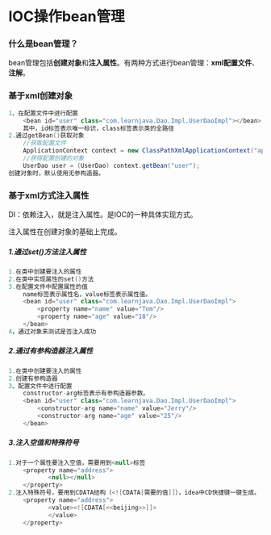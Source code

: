 # IOC操作bean管理

### 什么是bean管理？

bean管理包括**创建对象**和**注入属性**。有两种方式进行bean管理：**xml配置文件**、**注解**。

### 基于xml创建对象

```Java
1、在配置文件中进行配置
    <bean id="user" class="com.learnjava.Dao.Impl.UserDaoImpl"></bean>
    其中，id标签表示唯一标识，class标签表示类的全路径
2.通过getBean()获取对象
    //获取配置文件
	ApplicationContext context = new ClassPathXmlApplicationContext("applicationContext.xml");
    //获得配置创建的对象
	UserDao user = (UserDao) context.getBean("user");
创建对象时，默认使用无参构造器。
```

### 基于xml方式注入属性

DI：依赖注入，就是注入属性。是IOC的一种具体实现方式。 

注入属性在创建对象的基础上完成。

##### 1.通过set()方法注入属性

```Java
1.在类中创建要注入的属性
2.在类中实现属性的set()方法
3.在配置文件中配置属性的值
    name标签表示属性名，value标签表示属性值。
    <bean id="user" class="com.learnjava.Dao.Impl.UserDaoImpl">
        <property name="name" value="Tom"/>
        <property name="age" value="18"/>
    </bean>
4，通过对象来测试是否注入成功
```

##### 2.通过有参构造器注入属性

```java
1.在类中创建要注入的属性
2.创建有参构造器
3、配置文件中进行配置
    constructor-arg标签表示有参构造器参数。
    <bean id="user" class="com.learnjava.Dao.Impl.UserDaoImpl">
        <constructor-arg name="name" value="Jerry"/>
        <constructor-arg name="age" value="25"/>
    </bean>
```

##### 3.注入空值和特殊符号

```Java
1.对于一个属性要注入空值，需要用到<null>标签
    <property name="address">
           <null></null>
    </property>
2.注入特殊符号，要用到CDATA结构（<![CDATA[需要的值]]），idea中CD快捷键一键生成。
    <property name="address">
           <value><![CDATA[<<beijing>>]]>
           </value>
    </property>
```

